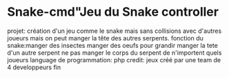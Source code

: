 # Snake-cmd"Jeu du Snake controller 

projet: création d'un jeu comme le snake mais sans collisions avec d'autres joueurs
        mais on peut manger la tête des autres serpents.
fonction du snake:manger des insectes
manger des oeufs pour grandir
manger la tete d'un autre serpent
ne pas manger le corps du serpent de n'importent quels joueurs
language de programmation: php
credit:  jeux créé par une team de 4 developpeurs
fin
